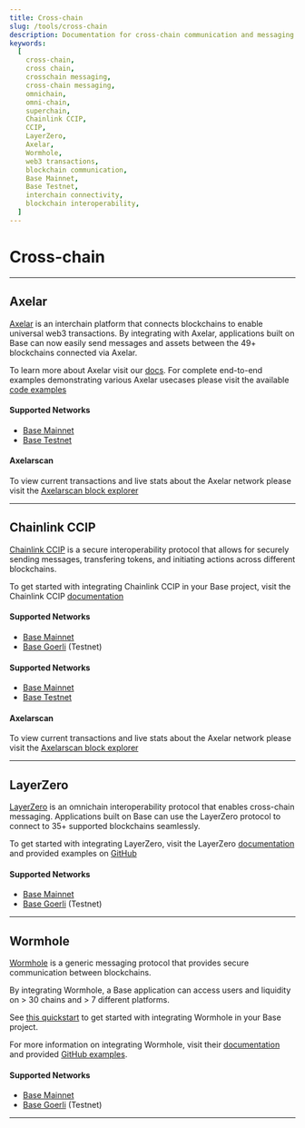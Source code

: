 ```yaml
---
title: Cross-chain
slug: /tools/cross-chain
description: Documentation for cross-chain communication and messaging on the Base network. This page covers integrating tools like LayerZero with Base for web3 transactions, cross-chain messaging, and secure blockchain communication.
keywords:
  [
    cross-chain,
    cross chain,
    crosschain messaging,
    cross-chain messaging,
    omnichain,
    omni-chain,
    superchain,
    Chainlink CCIP,
    CCIP,
    LayerZero,
    Axelar,
    Wormhole,
    web3 transactions,
    blockchain communication,
    Base Mainnet,
    Base Testnet,
    interchain connectivity,
    blockchain interoperability,
  ]
---
```


# Cross-chain

---

## Axelar

[Axelar](https://axelar.network/) is an interchain platform that connects blockchains to enable universal web3 transactions. By integrating with Axelar, applications built on Base can now easily send messages and assets between the 49+ blockchains connected via Axelar.

To learn more about Axelar visit our [docs](https://docs.axelar.dev/). For complete end-to-end examples demonstrating various Axelar usecases please visit the available [code examples](https://github.com/axelarnetwork/axelar-examples)

#### Supported Networks

- [Base Mainnet](https://docs.axelar.dev/resources/mainnet)
- [Base Testnet](https://docs.axelar.dev/resources/testnet)

#### Axelarscan

To view current transactions and live stats about the Axelar network please visit the [Axelarscan block explorer](https://axelarscan.io/)

---

## Chainlink CCIP

[Chainlink CCIP](https://chain.link/cross-chain) is a secure interoperability protocol that allows for securely sending messages, transfering tokens, and initiating actions across different blockchains.

To get started with integrating Chainlink CCIP in your Base project, visit the Chainlink CCIP [documentation](https://docs.chain.link/ccip)

#### Supported Networks

- [Base Mainnet](https://docs.chain.link/ccip/supported-networks/v1_0_0/mainnet#base-mainnet)
- [Base Goerli](https://docs.chain.link/ccip/supported-networks/v1_2_0/testnet) (Testnet)

#### Supported Networks

- [Base Mainnet](https://docs.axelar.dev/resources/mainnet)
- [Base Testnet](https://docs.axelar.dev/resources/testnet)

#### Axelarscan

To view current transactions and live stats about the Axelar network please visit the [Axelarscan block explorer](https://axelarscan.io/)

---

## LayerZero

[LayerZero](https://layerzero.network/) is an omnichain interoperability protocol that enables cross-chain messaging. Applications built on Base can use the LayerZero protocol to connect to 35+ supported blockchains seamlessly.

To get started with integrating LayerZero, visit the LayerZero [documentation](https://layerzero.gitbook.io/docs/evm-guides/master/how-to-send-a-message) and provided examples on [GitHub](https://github.com/LayerZero-Labs/solidity-examples)

#### Supported Networks

- [Base Mainnet](https://layerzero.gitbook.io/docs/technical-reference/mainnet/supported-chain-ids)
- [Base Goerli](https://layerzero.gitbook.io/docs/technical-reference/testnet/testnet-addresses#layerzero-endpoints-testnet) (Testnet)

---

## Wormhole

[Wormhole](https://wormhole.com/) is a generic messaging protocol that provides secure communication between blockchains.

By integrating Wormhole, a Base application can access users and liquidity on > 30 chains and > 7 different platforms.

See [this quickstart](https://docs.wormhole.com/wormhole/quick-start/tutorials/hello-wormhole) to get started with integrating Wormhole in your Base project.

For more information on integrating Wormhole, visit their [documentation](https://docs.wormhole.com/wormhole/) and provided [GitHub examples](https://github.com/wormhole-foundation/wormhole-examples).

#### Supported Networks

- [Base Mainnet](https://docs.wormhole.com/wormhole/blockchain-environments/evm#base)
- [Base Goerli](https://docs.wormhole.com/wormhole/blockchain-environments/evm#base) (Testnet)

---
